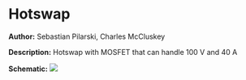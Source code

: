 # Hotswap

__Author:__ Sebastian Pilarski, Charles McCluskey

__Description:__ Hotswap with MOSFET that can handle 100 V and 40 A

__Schematic:__ ![](hotswap_loadshare_sch_s1.jpg)
